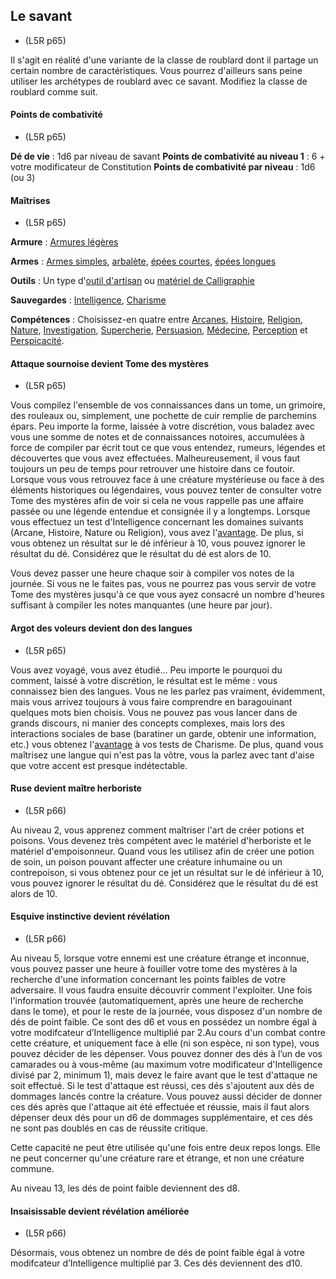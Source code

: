 
[][Items]

## Le savant

- <Source>(L5R p65)</Source>

Il s'agit en réalité d'une variante de la classe de roublard dont il partage un certain nombre de caractéristiques. Vous pourrez d'ailleurs sans peine utiliser les archétypes de roublard avec ce savant. Modifiez la classe de roublard comme suit.

[][Generic]

#### Points de combativité

- <Source>(L5R p65)</Source>

**Dé de vie** : 1d6 par niveau de savant
**Points de combativité au niveau 1** : 6 + votre modificateur de Constitution
**Points de combativité par niveau** : 1d6 (ou 3)

[][Generic]

#### Maîtrises

- <Source>(L5R p65)</Source>

**Armure** : [Armures légères]

**Armes** : [Armes simples], [arbalète], [épées courtes], [épées longues]

**Outils** : Un type d'[outil d'artisan] ou [matériel de Calligraphie]

**Sauvegardes** : [Intelligence], [Charisme]

**Compétences** : Choisissez-en quatre entre [Arcanes], [Histoire], [Religion], [Nature], [Investigation], [Supercherie], [Persuasion], [Médecine], [Perception] et [Perspicacité].

[][Generic]

#### Attaque sournoise devient Tome des mystères

- <Source>(L5R p65)</Source>

Vous compilez l'ensemble de vos connaissances dans un tome, un grimoire, des rouleaux ou, simplement, une pochette de cuir remplie de parchemins épars. Peu importe la forme, laissée à votre discrétion, vous baladez avec vous une somme de notes et de connaissances notoires, accumulées à force de compiler par écrit tout ce que vous entendez, rumeurs, légendes et découvertes que vous avez effectuées. Malheureusement, il vous faut toujours un peu de temps pour retrouver une histoire dans ce foutoir. Lorsque vous vous retrouvez face à une créature mystérieuse ou face à des éléments historiques ou légendaires, vous pouvez tenter de consulter votre Tome des mystères afin de voir si cela ne vous rappelle pas une affaire passée ou une légende entendue et consignée il y a longtemps. Lorsque vous effectuez un test d'Intelligence concernant les domaines suivants (Arcane, Histoire, Nature ou Religion), vous avez l'[avantage]. De plus, si vous obtenez un résultat sur le dé inférieur à 10, vous pouvez ignorer le résultat du dé. Considérez que le résultat du dé est alors de 10.

Vous devez passer une heure chaque soir à compiler vos notes de la journée. Si vous ne le faites pas, vous ne pourrez pas vous servir de votre Tome des mystères jusqu'à ce que vous ayez consacré un nombre d'heures suffisant à compiler les notes manquantes (une heure par jour).

[][Generic]

#### Argot des voleurs devient don des langues

- <Source>(L5R p65)</Source>

Vous avez voyagé, vous avez étudié… Peu importe le pourquoi du comment, laissé à votre discrétion, le résultat est le même : vous connaissez bien des langues. Vous ne les parlez pas vraiment, évidemment, mais vous arrivez toujours à vous faire comprendre en baragouinant quelques mots bien choisis. Vous ne pouvez pas vous lancer dans de grands discours, ni manier des concepts complexes, mais lors des interactions sociales de base (baratiner un garde, obtenir une information, etc.) vous obtenez l'[avantage] à vos tests de Charisme. De plus, quand vous maîtrisez une langue qui n'est pas la vôtre, vous la parlez avec tant d'aise que votre accent est presque indétectable.

[][Generic]

#### Ruse devient maître herboriste

- <Source>(L5R p66)</Source>

Au niveau 2, vous apprenez comment maîtriser l'art de créer potions et poisons. Vous devenez très compétent avec le matériel d'herboriste et le matériel d'empoisonneur. Quand vous les utilisez afin de créer une potion de soin, un poison pouvant affecter une créature inhumaine ou un contrepoison, si vous obtenez pour ce jet un résultat sur le dé inférieur à 10, vous pouvez ignorer le résultat du dé. Considérez que le résultat du dé est alors de 10.

[][Generic]

#### Esquive instinctive devient révélation

- <Source>(L5R p66)</Source>

Au niveau 5, lorsque votre ennemi est une créature étrange et inconnue, vous pouvez passer une heure à fouiller votre tome des mystères à la recherche d'une information concernant les points faibles de votre adversaire. Il vous faudra ensuite découvrir comment l'exploiter. Une fois l'information trouvée (automatiquement, après une heure de recherche dans le tome), et pour le reste de la journée, vous disposez d'un nombre de dés de point faible. Ce sont des d6 et vous en possédez un nombre égal à votre modifcateur d’Intelligence multiplié par 2.Au cours d'un combat contre cette créature, et uniquement face à elle (ni son espèce, ni son type), vous pouvez décider de les dépenser. Vous pouvez donner des dés à l’un de vos camarades ou à vous-même (au maximum votre modificateur d'Intelligence divisé par 2, minimum 1), mais devez le faire avant que le test d'attaque ne soit effectué. Si le test d'attaque est réussi, ces dés s'ajoutent aux dés de dommages lancés contre la créature. Vous pouvez aussi décider de donner ces dés après que l'attaque ait été effectuée et réussie, mais il faut alors dépenser deux dés pour un d6 de dommages supplémentaire, et ces dés ne sont pas doublés en cas de réussite critique.

Cette capacité ne peut être utilisée qu'une fois entre deux repos longs. Elle ne peut concerner qu'une créature rare et étrange, et non une créature commune.

Au niveau 13, les dés de point faible deviennent des d8.

[][Generic]

#### Insaisissable devient révélation améliorée

- <Source>(L5R p66)</Source>

Désormais, vous obtenez un nombre de dés de point faible égal à votre modifcateur d’Intelligence multiplié par 3. Ces dés deviennent des d10.





[arbalète]: #arbalète
[Arcanes]: abilities_intelligence_hd.md#arcanes
[Armes simples]: #armes-simples
[Armures légères]: armor_hd.md#armures-légères
[avantage]: #avantage
[Charisme]: abilities_charisma_hd.md#charisme
[épées courtes]: #épées-courtes
[épées longues]: #épées-longues
[Histoire]: abilities_intelligence_hd.md#histoire
[Intelligence]: abilities_intelligence_hd.md#intelligence
[Investigation]: abilities_intelligence_hd.md#investigation
[matériel de Calligraphie]: equipment_hd.md#matériel-de-calligraphie
[Médecine]: abilities_wisdom_hd.md#médecine
[Nature]: abilities_intelligence_hd.md#nature
[outil d'artisan]: equipment_hd_with_type_outildartisan.md#outil-dartisan
[Perception]: abilities_wisdom_hd.md#perception
[Perspicacité]: abilities_wisdom_hd.md#perspicacité
[Persuasion]: abilities_charisma_hd.md#persuasion
[Religion]: abilities_intelligence_hd.md#religion
[Supercherie]: abilities_charisma_hd.md#supercherie


[Items]: #
[Generic]: #
